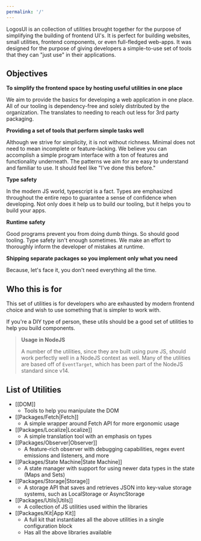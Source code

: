 ```yaml
---
permalink: '/'
---
```

LogosUI is an collection of utilities brought together for the purpose of simplifying the building of frontend UI's. It is perfect for building websites, small utilities, frontend components, or even full-fledged web-apps. It was designed for the purpose of giving developers a simple-to-use set of tools that they can "just use" in their applications. 

## Objectives

**To simplify the frontend space by hosting useful utilities in one place**

We aim to provide the basics for developing a web application in one place. All of our tooling is dependency-free and solely distributed by the organization. The translates to needing to reach out less for 3rd party packaging.

**Providing a set of tools that perform simple tasks well**

Although we strive for simplicity, it is not without richness. Minimal does not need to mean incomplete or feature-lacking. We believe you can accomplish a simple program interface with a ton of features and functionality underneath. The patterns we aim for are easy to understand and familiar to use. It should feel like "I've done this before." 

**Type safety**

In the modern JS world, typescript is a fact. Types are emphasized throughout the entire repo to guarantee a sense of confidence when developing. Not only does it help us to build our tooling, but it helps you to build your apps.

**Runtime safety**

Good programs prevent you from doing dumb things. So should good tooling. Type safety isn't enough sometimes. We make an effort to thoroughly inform the developer of mistakes at runtime.

**Shipping separate packages so you implement only what you need**

Because, let's face it, you don't need everything all the time.

## Who this is for

This set of utilities is for developers who are exhausted by modern frontend choice and wish to use something that is simpler to work with. 

If you're a DIY type of person, these utils should be a good set of utilities to help you build components.

> **Usage in NodeJS** 
> 
> A number of the utilities, since they are built using pure JS, should work perfectly well in a NodeJS context as well. Many of the utilities are based off of `EventTarget`, which has been part of the NodeJS standard since v14.

## List of Utilities 

- [[DOM]]
	- Tools to help you manipulate the DOM
- [[Packages/Fetch|Fetch]]
	- A simple wrapper around Fetch API for more ergonomic usage
- [[Packages/Localize|Localize]]
	- A simple translation tool with an emphasis on types
- [[Packages/Observer|Observer]]
	- A feature-rich observer with debugging capabilities, regex event emissions and listeners, and more
- [[Packages/State Machine|State Machine]]
	- A state manager with support for using newer data types in the state (Maps and Sets)
- [[Packages/Storage|Storage]]
	- A storage API that saves and retrieves JSON into key-value storage systems, such as LocalStorage or AsyncStorage
- [[Packages/Utils|Utils]]
	- A collection of JS utilities used within the libraries
- [[Packages/Kit|App Kit]]
	- A full kit that instantiates all the above utilities in a single configuration block
	- Has all the above libraries available

